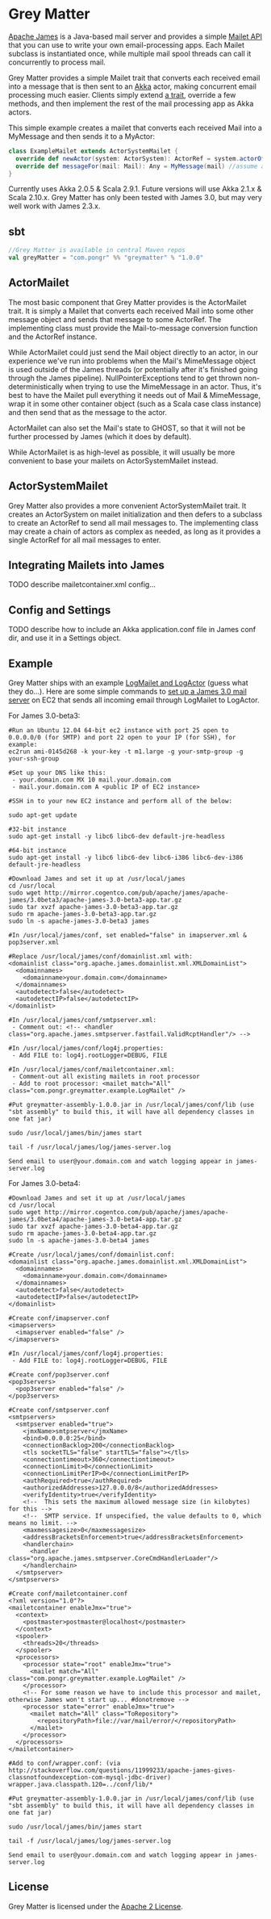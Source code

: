 # Grey Matter

[Apache James](http://james.apache.org) is a Java-based mail server and provides a simple [Mailet API](http://james.apache.org/mailet/index.html) that you can use to write your own email-processing apps. Each Mailet subclass is instantiated once, while multiple mail spool threads can call it concurrently to process mail.

Grey Matter provides a simple Mailet trait that converts each received email into a message that is then sent to an [Akka](http://akka.io) actor, making concurrent email processing much easier. Clients simply extend [a trait](https://github.com/pongr/greymatter/blob/master/src/main/scala/mailet.scala), override a few methods, and then implement the rest of the mail processing app as Akka actors.

This simple example creates a mailet that converts each received Mail into a MyMessage and then sends it to a MyActor:

``` scala
class ExampleMailet extends ActorSystemMailet {
  override def newActor(system: ActorSystem): ActorRef = system.actorOf(Props[MyActor])
  override def messageFor(mail: Mail): Any = MyMessage(mail) //assume apply() performs Mail => MyMessage
}
```

Currently uses Akka 2.0.5 & Scala 2.9.1.  Future versions will use Akka 2.1.x & Scala 2.10.x. Grey Matter has only been tested with James 3.0, but may very well work with James 2.3.x.

## sbt

``` scala
//Grey Matter is available in central Maven repos
val greyMatter = "com.pongr" %% "greymatter" % "1.0.0"
```

## ActorMailet

The most basic component that Grey Matter provides is the ActorMailet trait. It is simply a Mailet that converts each received Mail into some other message object and sends that message to some ActorRef. The implementing class must provide the Mail-to-message conversion function and the ActorRef instance.

While ActorMailet could just send the Mail object directly to an actor, in our experience we've run into problems when the Mail's MimeMessage object is used outside of the James threads (or potentially after it's finished going through the James pipeline). NullPointerExceptions tend to get thrown non-deterministically when trying to use the MimeMessage in an actor. Thus, it's best to have the Mailet pull everything it needs out of Mail & MimeMessage, wrap it in some other container object (such as a Scala case class instance) and then send that as the message to the actor.

ActorMailet can also set the Mail's state to GHOST, so that it will not be further processed by James (which it does by default).

While ActorMailet is as high-level as possible, it will usually be more convenient to base your mailets on ActorSystemMailet instead.

## ActorSystemMailet

Grey Matter also provides a more convenient ActorSystemMailet trait. It creates an ActorSystem on mailet initialization and then defers to a subclass to create an ActorRef to send all mail messages to. The implementing class may create a chain of actors as complex as needed, as long as it provides a single ActorRef for all mail messages to enter.

## Integrating Mailets into James

TODO describe mailetcontainer.xml config...

## Config and Settings

TODO describe how to include an Akka application.conf file in James conf dir, and use it in a Settings object.

## Example

Grey Matter ships with an example [LogMailet and LogActor](https://github.com/pongr/greymatter/blob/master/src/main/scala/LogMailet.scala) (guess what they do...). Here are some simple commands to [set up a James 3.0 mail server](http://james.apache.org/server/3/quick-start.html) on EC2 that sends all incoming email through LogMailet to LogActor.

For James 3.0-beta3:

```
#Run an Ubuntu 12.04 64-bit ec2 instance with port 25 open to 0.0.0.0/0 (for SMTP) and port 22 open to your IP (for SSH), for example:
ec2run ami-0145d268 -k your-key -t m1.large -g your-smtp-group -g your-ssh-group

#Set up your DNS like this:
 - your.domain.com MX 10 mail.your.domain.com
 - mail.your.domain.com A <public IP of EC2 instance>

#SSH in to your new EC2 instance and perform all of the below:

sudo apt-get update

#32-bit instance
sudo apt-get install -y libc6 libc6-dev default-jre-headless

#64-bit instance
sudo apt-get install -y libc6 libc6-dev libc6-i386 libc6-dev-i386 default-jre-headless

#Download James and set it up at /usr/local/james
cd /usr/local
sudo wget http://mirror.cogentco.com/pub/apache/james/apache-james/3.0beta3/apache-james-3.0-beta3-app.tar.gz
sudo tar xvzf apache-james-3.0-beta3-app.tar.gz
sudo rm apache-james-3.0-beta3-app.tar.gz
sudo ln -s apache-james-3.0-beta3 james

#In /usr/local/james/conf, set enabled="false" in imapserver.xml & pop3server.xml

#Replace /usr/local/james/conf/domainlist.xml with:
<domainlist class="org.apache.james.domainlist.xml.XMLDomainList">
  <domainnames>
    <domainname>your.domain.com</domainname>
  </domainnames>
  <autodetect>false</autodetect>
  <autodetectIP>false</autodetectIP>
</domainlist>
 
#In /usr/local/james/conf/smtpserver.xml:
 - Comment out: <!-- <handler class="org.apache.james.smtpserver.fastfail.ValidRcptHandler"/> -->
 
#In /usr/local/james/conf/log4j.properties:
 - Add FILE to: log4j.rootLogger=DEBUG, FILE
 
#In /usr/local/james/conf/mailetcontainer.xml:
 - Comment-out all existing mailets in root processor
 - Add to root processor: <mailet match="All" class="com.pongr.greymatter.example.LogMailet" />
 
#Put greymatter-assembly-1.0.0.jar in /usr/local/james/conf/lib (use "sbt assembly" to build this, it will have all dependency classes in one fat jar)
 
sudo /usr/local/james/bin/james start

tail -f /usr/local/james/log/james-server.log

Send email to user@your.domain.com and watch logging appear in james-server.log
```

For James 3.0-beta4:

```
#Download James and set it up at /usr/local/james
cd /usr/local
sudo wget http://mirror.cogentco.com/pub/apache/james/apache-james/3.0beta4/apache-james-3.0-beta4-app.tar.gz
sudo tar xvzf apache-james-3.0-beta4-app.tar.gz
sudo rm apache-james-3.0-beta4-app.tar.gz
sudo ln -s apache-james-3.0-beta4 james

#Create /usr/local/james/conf/domainlist.conf:
<domainlist class="org.apache.james.domainlist.xml.XMLDomainList">
  <domainnames>
    <domainname>your.domain.com</domainname>
  </domainnames>
  <autodetect>false</autodetect>
  <autodetectIP>false</autodetectIP>
</domainlist>

#Create conf/imapserver.conf
<imapservers>
  <imapserver enabled="false" />
</imapservers>

#In /usr/local/james/conf/log4j.properties:
 - Add FILE to: log4j.rootLogger=DEBUG, FILE

#Create conf/pop3server.conf
<pop3servers>
  <pop3server enabled="false" />
</pop3servers>

#Create conf/smtpserver.conf
<smtpservers>
  <smtpserver enabled="true">
    <jmxName>smtpserver</jmxName>
    <bind>0.0.0.0:25</bind>
    <connectionBacklog>200</connectionBacklog>
    <tls socketTLS="false" startTLS="false"></tls>
    <connectiontimeout>360</connectiontimeout>
    <connectionLimit>0</connectionLimit>
    <connectionLimitPerIP>0</connectionLimitPerIP>
    <authRequired>true</authRequired>
    <authorizedAddresses>127.0.0.0/8</authorizedAddresses>
    <verifyIdentity>true</verifyIdentity>
    <!--  This sets the maximum allowed message size (in kilobytes) for this -->
    <!--  SMTP service. If unspecified, the value defaults to 0, which means no limit. -->
    <maxmessagesize>0</maxmessagesize>
    <addressBracketsEnforcement>true</addressBracketsEnforcement>
    <handlerchain>
      <handler class="org.apache.james.smtpserver.CoreCmdHandlerLoader"/>
    </handlerchain>
  </smtpserver>
</smtpservers>

#Create conf/mailetcontainer.conf
<?xml version="1.0"?>
<mailetcontainer enableJmx="true">
  <context>
    <postmaster>postmaster@localhost</postmaster>
  </context>
  <spooler>
    <threads>20</threads>
  </spooler>
  <processors>
    <processor state="root" enableJmx="true">
      <mailet match="All" class="com.pongr.greymatter.example.LogMailet" />
    </processor>
    <!-- For some reason we have to include this processor and mailet, otherwise James won't start up... #donotremove -->
    <processor state="error" enableJmx="true">
      <mailet match="All" class="ToRepository">
        <repositoryPath>file://var/mail/error/</repositoryPath>
      </mailet>
    </processor>
  </processors>
</mailetcontainer>

#Add to conf/wrapper.conf: (via http://stackoverflow.com/questions/11999233/apache-james-gives-classnotfoundexception-com-mysql-jdbc-driver)
wrapper.java.classpath.120=../conf/lib/*

#Put greymatter-assembly-1.0.0.jar in /usr/local/james/conf/lib (use "sbt assembly" to build this, it will have all dependency classes in one fat jar)
 
sudo /usr/local/james/bin/james start

tail -f /usr/local/james/log/james-server.log

Send email to user@your.domain.com and watch logging appear in james-server.log
```

## License

Grey Matter is licensed under the [Apache 2 License](http://www.apache.org/licenses/LICENSE-2.0.txt).
